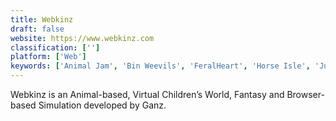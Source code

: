 ```yaml
---
title: Webkinz
draft: false 
website: https://www.webkinz.com
classification: ['']
platform: ['Web']
keywords: ['Animal Jam', 'Bin Weevils', 'FeralHeart', 'Horse Isle', 'Jumpstart', 'Kingdom Island', 'Oloko', 'Panfu', 'Petra’s Planet', 'Secret Builders', 'WeeWorld']
---
```

Webkinz is an Animal-based, Virtual Children’s World, Fantasy and Browser-based Simulation developed by Ganz.